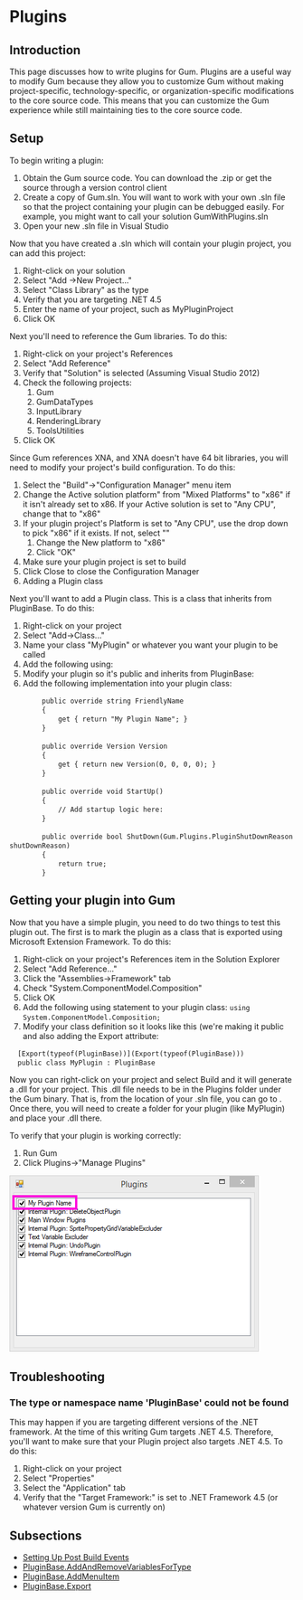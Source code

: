 # Plugins



## Introduction

This page discusses how to write plugins for Gum. Plugins are a useful way to modify Gum because they allow you to customize Gum without making project-specific, technology-specific, or organization-specific modifications to the core source code. This means that you can customize the Gum experience while still maintaining ties to the core source code.

## Setup

To begin writing a plugin:

1. Obtain the Gum source code.  You can download the .zip or get the source through a version control client
2. Create a copy of Gum.sln.  You will want to work with your own .sln file so that the project containing your plugin can be debugged easily.  For example, you might want to call your solution GumWithPlugins.sln
3. Open your new .sln file in Visual Studio

Now that you have created a .sln which will contain your plugin project, you can add this project:

1. Right-click on your solution
2. Select "Add -&gt;New Project..."
3. Select "Class Library" as the type
4. Verify that you are targeting .NET 4.5
5. Enter the name of your project, such as MyPluginProject
6. Click OK

Next you'll need to reference the Gum libraries. To do this:

1. Right-click on your project's References
2. Select "Add Reference"
3. Verify that "Solution" is selected \(Assuming Visual Studio 2012\)
4. Check the following projects:
   1. Gum
   2. GumDataTypes
   3. InputLibrary
   4. RenderingLibrary
   5. ToolsUtilities
5. Click OK

Since Gum references XNA, and XNA doesn't have 64 bit libraries, you will need to modify your project's build configuration. To do this:

1. Select the "Build"-&gt;"Configuration Manager" menu item
2. Change the Active solution platform" from "Mixed Platforms" to "x86" if it isn't already set to x86.  If your Active solution is set to "Any CPU", change that to "x86"
3. If your plugin project's Platform is set to "Any CPU", use the drop down to pick "x86" if it exists.  If not, select ""
   1. Change the New platform to "x86"
   2. Click "OK"
4. Make sure your plugin project is set to build
5. Click Close to close the Configuration Manager
6. Adding a Plugin class

Next you'll want to add a Plugin class. This is a class that inherits from PluginBase. To do this:

1. Right-click on your project
2. Select "Add-&gt;Class..."
3. Name your class "MyPlugin" or whatever you want your plugin to be called
4. Add the following using:  
5. Modify your plugin so it's public and inherits from PluginBase: 
6. Add the following implementation into your plugin class:

```text
        public override string FriendlyName
        {
            get { return "My Plugin Name"; }
        }

        public override Version Version
        {
            get { return new Version(0, 0, 0, 0); }
        }

        public override void StartUp()
        {
            // Add startup logic here:
        }

        public override bool ShutDown(Gum.Plugins.PluginShutDownReason shutDownReason)
        {
            return true;
        }
```

## Getting your plugin into Gum

Now that you have a simple plugin, you need to do two things to test this plugin out. The first is to mark the plugin as a class that is exported using Microsoft Extension Framework. To do this:

1. Right-click on your project's References item in the Solution Explorer
2. Select "Add Reference..."
3. Click the "Assemblies-&gt;Framework" tab
4. Check "System.ComponentModel.Composition"
5. Click OK
6. Add the following using statement to your plugin class:  `using System.ComponentModel.Composition;`
7. Modify your class definition so it looks like this \(we're making it public and also adding the Export attribute:

```text
  [Export(typeof(PluginBase))](Export(typeof(PluginBase)))
  public class MyPlugin : PluginBase
```

Now you can right-click on your project and select Build and it will generate a .dll for your project. This .dll file needs to be in the Plugins folder under the Gum binary. That is, from the location of your .sln file, you can go to . Once there, you will need to create a folder for your plugin \(like MyPlugin\) and place your .dll there.

To verify that your plugin is working correctly:

1. Run Gum
2. Click Plugins-&gt;"Manage Plugins"

![](../.gitbook/assets/MyPluginName.png)

## Troubleshooting

### The type or namespace name 'PluginBase' could not be found

This may happen if you are targeting different versions of the .NET framework. At the time of this writing Gum targets .NET 4.5. Therefore, you'll want to make sure that your Plugin project also targets .NET 4.5. To do this:

1. Right-click on your project
2. Select "Properties"
3. Select the "Application" tab
4. Verify that the "Target Framework:" is set to .NET Framework 4.5 \(or whatever version Gum is currently on\)

## Subsections

* [Setting Up Post Build Events](https://github.com/vchelaru/Gum/tree/8c293a405185cca0e819b810220de684b436daf9/docs/Plugins/Setting%20Up%20Post%20Build%20Events/README.md)
* [PluginBase.AddAndRemoveVariablesForType](https://github.com/vchelaru/Gum/tree/8c293a405185cca0e819b810220de684b436daf9/docs/Plugins/PluginBase.AddAndRemoveVariablesForType)
* [PluginBase.AddMenuItem](https://github.com/vchelaru/Gum/tree/8c293a405185cca0e819b810220de684b436daf9/docs/Plugins/PluginBase.AddMenuItem)
* [PluginBase.Export](https://github.com/vchelaru/Gum/tree/8c293a405185cca0e819b810220de684b436daf9/docs/Plugins/PluginBase.Export)

